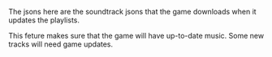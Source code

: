 The jsons here are the soundtrack jsons that the game downloads when it updates the playlists.

This feture makes sure that the game will have up-to-date music. Some new tracks will need game updates.
